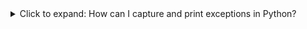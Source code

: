 <details>
<summary>Click to expand: How can I capture and print exceptions in Python?</summary>

**Question:**
Please provide a sample code to capture all exceptions and print the exception class and description.

**Answer:**
```python
try:
    # Your code that might raise exceptions
    x = 10 / 0  # This will raise a ZeroDivisionError
except Exception as e:
    print("Exception class:", type(e).__name__)
    print("Description:", str(e))